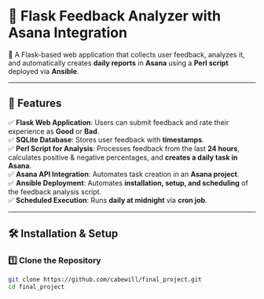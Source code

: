 # 📌 Flask Feedback Analyzer with Asana Integration

🚀 A Flask-based web application that collects user feedback, analyzes it, and automatically creates **daily reports** in **Asana** using a **Perl script** deployed via **Ansible**.

---

## 📖 Features

✅ **Flask Web Application**: Users can submit feedback and rate their experience as **Good** or **Bad**.  
✅ **SQLite Database**: Stores user feedback with **timestamps**.  
✅ **Perl Script for Analysis**: Processes feedback from the last **24 hours**, calculates positive & negative percentages, and **creates a daily task in Asana**.  
✅ **Asana API Integration**: Automates task creation in an **Asana project**.  
✅ **Ansible Deployment**: Automates **installation, setup, and scheduling** of the feedback analysis script.  
✅ **Scheduled Execution**: Runs **daily at midnight** via **cron job**.

---

## 🛠 Installation & Setup

### 1️⃣ Clone the Repository

```bash
git clone https://github.com/cabewill/final_project.git
cd final_project
